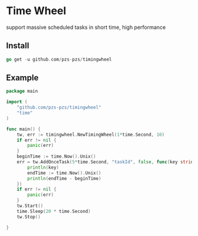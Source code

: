 # Time Wheel
support massive scheduled tasks in short time, high performance

## Install
```go
go get -u github.com/pzs-pzs/timingwheel
```

## Example

```go
package main

import (
	"github.com/pzs-pzs/timingwheel"
	"time"
)

func main() {
	tw, err := timingwheel.NewTimingWheel(1*time.Second, 10)
	if err != nil {
		panic(err)
	}
	beginTime := time.Now().Unix()
	err = tw.AddOnceTask(5*time.Second, "taskId", false, func(key string) {
		println(key)
		endTime := time.Now().Unix()
		println(endTime - beginTime)
	})
	if err != nil {
		panic(err)
	}
	tw.Start()
	time.Sleep(20 * time.Second)
	tw.Stop()

}
```
